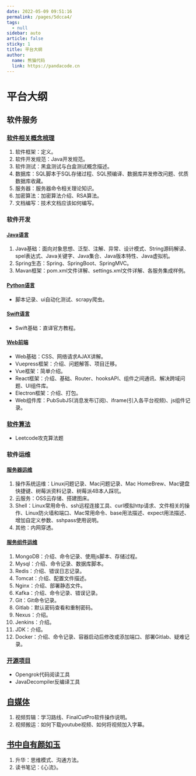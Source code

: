```yaml
---
date: 2022-05-09 09:51:16
permalink: /pages/5dcca4/
tags: 
  - null
sidebar: auto
article: false
sticky: 1
title: 平台大纲
author: 
  name: 熊猫代码
  link: https://pandacode.cn
---
```

# 平台大纲

## 软件服务

### [软件相关概念梳理](/pages/0f55d1/)

1. 软件框架：定义。
2. 软件开发规范：Java开发规范。
3. 软件测试：黑盒测试与白盒测试概念描述。
4. 数据库：SQL脚本于SQL存储过程、SQL预编译、数据库并发修改问题、优质数据库收藏。
5. 服务器：服务器命令相关理论知识。
6. 加密算法：加密算法介绍、RSA算法。
7. 文档编写：技术文档应该如何编写。

### 软件开发

#### [Java语言](/pages/380156/)

1. Java基础：面向对象思想、泛型、注解、异常、设计模式、String源码解读、spel表达式、Java关键字、Java集合、Java版本特性、Java虚拟机。
2. Spring生态：Spring、SpringBoot、SpringMVC。
3. Mavan框架：pom.xml文件详解、settings.xml文件详解、各服务集成样例。

#### [Python语言](/pages/5bfa96/)

- 脚本记录、ui自动化测试、scrapy爬虫。

#### [Swift语言](/pages/7e178b/)

- Swift基础：直译官方教程。

#### [Web前端](/pages/48a598/)

- Web基础：CSS、网络请求AJAX讲解。
- Vuepress框架：介绍、问题解答、项目迁移。
- Vue框架：简单介绍。
- React框架：介绍、基础、Router、hooksAPI、组件之间通讯、解决跨域问题、UI组件库。
- Electron框架：介绍、打包。
- Web组件库：PubSubJS(消息发布订阅)、iframe(引入各平台视频)、js组件记录。

### [软件算法](/pages/57109c/)

- Leetcode攻克算法题

### 软件运维

#### [服务器运维](/pages/fc21a3/)

1. 操作系统运维：Linux问题记录、Mac问题记录、Mac HomeBrew、Mac键盘快捷键、树莓派资料记录、树莓派4B本人踩坑。
2. 云服务：OSS云存储、搭建图床。
3. Shell：Linux常用命令、ssh远程连接工具、curl模拟http请求、文件相关的操作、Linux防火墙和端口、Mac常用命令、base用法描述、expect用法描述、增加自定义参数、sshpass使用说明。
4. 其他：内网穿透。

#### [服务组件运维](/pages/b58ac5/)

1. MongoDB：介绍、命令记录、使用js脚本、存储过程。
2. Mysql：介绍、命令记录、数据库脚本。
3. Redis：介绍、错误日志记录。
4. Tomcat：介绍、配置文件描述。
5. Nginx：介绍、部署静态文件。
6. Kafka：介绍、命令记录、错误记录。
7. Git：Git命令记录。
8. Gitlab：默认密码查看和重制密码。
9. Nexus：介绍。
10. Jenkins：介绍。
11. JDK：介绍。
12. Docker：介绍、命令记录、容器启动后修改或添加端口、部署Gitlab、疑难记录。

### [开源项目](/pages/895cb6/)

- Opengrok代码阅读工具
- JavaDecompiler反编译工具

## [自媒体](/pages/d9e62a/)

1. 视频剪辑：学习路线、FinalCutPro软件操作说明。
2. 视频搬运：如何下载youtube视频、如何将视频加入字幕。

## [书中自有颜如玉](/pages/1ba03b/)

1. 升华：思维模式、沟通方法。
2. 读书笔记：《心流》。